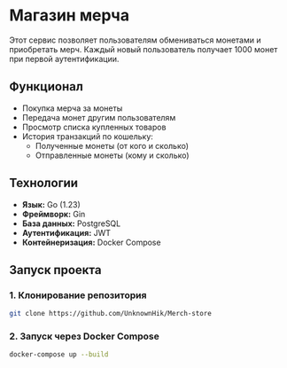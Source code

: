 # Магазин мерча

Этот сервис позволяет пользователям обмениваться монетами и приобретать мерч.
Каждый новый пользователь получает 1000 монет при первой аутентификации.

## Функционал

- Покупка мерча за монеты
- Передача монет другим пользователям
- Просмотр списка купленных товаров
- История транзакций по кошельку:
  - Полученные монеты (от кого и сколько)
  - Отправленные монеты (кому и сколько)

## Технологии

- **Язык:** Go (1.23)
- **Фреймворк:** Gin
- **База данных:** PostgreSQL
- **Аутентификация:** JWT
- **Контейнеризация:** Docker Compose

## Запуск проекта

### 1. Клонирование репозитория

```bash
git clone https://github.com/UnknownHik/Merch-store
```

### 2. Запуск через Docker Compose

```bash
docker-compose up --build
```
